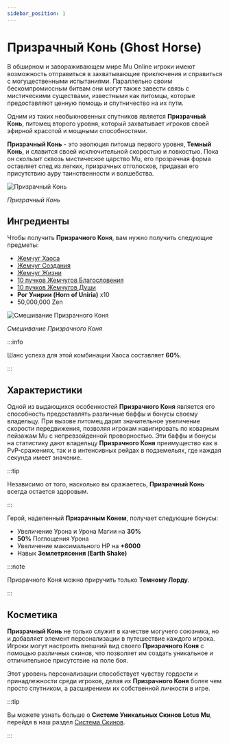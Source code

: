 ```yaml
---
sidebar_position: 1
---
```


# Призрачный Конь (Ghost Horse)

В обширном и завораживающем мире Mu Online игроки имеют возможность отправиться в захватывающие приключения и справиться с могущественными испытаниями. Параллельно своим бескомпромиссным битвам они могут также завести связь с мистическими существами, известными как питомцы, которые предоставляют ценную помощь и спутничество на их пути.

Одним из таких необыкновенных спутников является **Призрачный Конь**, питомец второго уровня, который захватывает игроков своей эфирной красотой и мощными способностями.

**Призрачный Конь** - это эволюция питомца первого уровня, **Темный Конь**, и славится своей исключительной скоростью и ловкостью. Пока он скользит сквозь мистическое царство Mu, его прозрачная форма оставляет след из легких, призрачных отголосков, придавая его присутствию ауру таинственности и волшебства.

![Призрачный Конь](/img/items/pets/ghost-horse.jpg)

_Призрачный Конь_

## Ингредиенты

Чтобы получить **Призрачного Коня**, вам нужно получить следующие предметы:

- [Жемчуг Хаоса](/items/jewels/regular-jewels/jewel-of-chaos)
- [Жемчуг Создания](/items/jewels/regular-jewels/jewel-of-creation)
- [Жемчуг Жизни](/items/jewels/regular-jewels/jewel-of-life)
- [10 пучков Жемчугов Благословения](/items/jewels/regular-jewels/jewel-of-bless)
- [10 пучков Жемчугов Души](/items/jewels/regular-jewels/jewel-of-soul)
- **Рог Унирии (Horn of Uniria)** x10
- 50,000,000 Zen

![Смешивание Призрачного Коня](/img/crafting/ghost-horse-mix.png)

_Смешивание Призрачного Коня_

:::info

Шанс успеха для этой комбинации Хаоса составляет **60%**.

:::

## Характеристики

Одной из выдающихся особенностей **Призрачного Коня** является его способность предоставлять различные баффы и бонусы своему владельцу. При вызове питомец дарит значительное увеличение скорости передвижения, позволяя игрокам навигировать по коварным пейзажам Mu с непревзойденной проворностью. Эти баффы и бонусы на статистику дают владельцу **Призрачного Коня** преимущество как в PvP-сражениях, так и в интенсивных рейдах в подземельях, где каждая секунда имеет значение.

:::tip

Независимо от того, насколько вы сражаетесь, **Призрачный Конь** всегда остается здоровым.

:::

Герой, наделенный **Призрачным Конем**, получает следующие бонусы:

- Увеличение Урона и Урона Магии на **30%**
- **50%** Поглощения Урона
- Увеличение максимального HP на **+6000**
- Навык **Землетрясения (Earth Shake)**

:::note

Призрачного Коня можно приручить только **Темному Лорду**.

:::

## Косметика

**Призрачный Конь** не только служит в качестве могучего союзника, но и добавляет элемент персонализации в путешествие каждого игрока. Игроки могут настроить внешний вид своего **Призрачного Коня** с помощью различных скинов, что позволяет им создать уникальное и отличительное присутствие на поле боя.

Этот уровень персонализации способствует чувству гордости и принадлежности среди игроков, делая их **Призрачного Коня** более чем просто спутником, а расширением их собственной личности в игре.

:::tip

Вы можете узнать больше о **Системе Уникальных Скинов Lotus Mu**, перейдя в наш раздел [Система Скинов](/skin-system).

:::
